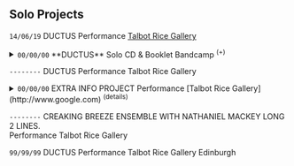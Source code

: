 <!-- notes on conventions 

Order:
Date | TITLE | Type (performance, published etc.) | Venue/Label 

Date values
```--------```
```00/00/00```

Details: use html inside <details> tags
No details: write in markdown

Details protocol:
<details><summary>
<code>00/00/00</code> TITLE Type Venue/Label <sup>(more)</sup>
</summary>
<code>--------</code> [more info about project](http://www.LINK.com)
</details>

!-->

<!-- MAIN CONTENT BELOW !-->

## Solo Projects

```14/06/19``` DUCTUS Performance [Talbot Rice Gallery](http://www.google.com) 

<details><summary>
<code>00/00/00</code> **DUCTUS** Solo CD & Booklet Bandcamp <sup>(+)</sup>
</summary>
  <kbd>--------</kbd> <a href="http://www.paulabbott.net">more info about project</a>
</details>

```--------``` DUCTUS Performance Talbot Rice Gallery 

<details><summary>
<code>00/00/00</code> EXTRA INFO PROJECT Performance [Talbot Rice Gallery](http://www.google.com) <sup>(details)</sup>
</summary>
<iframe style="border: 0; width: 350px; height: 470px;" src="https://bandcamp.com/EmbeddedPlayer/album=53486902/size=large/bgcol=333333/linkcol=ffffff/tracklist=false/transparent=true/" seamless><a href="http://paul-abbott.bandcamp.com/album/ductus">Ductus by Paul Abbott</a></iframe>
</details> 

```--------``` CREAKING BREEZE ENSEMBLE WITH NATHANIEL MACKEY LONG 2 LINES.  
Performance Talbot Rice Gallery 

```99/99/99``` DUCTUS Performance Talbot Rice Gallery Edinburgh 
